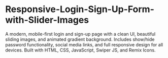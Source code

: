 # Responsive-Login-Sign-Up-Form-with-Slider-Images
A modern, mobile-first login and sign-up page with a clean UI, beautiful sliding images, and animated gradient background. Includes show/hide password functionality, social media links, and full responsive design for all devices. Built with HTML, CSS, JavaScript, Swiper JS, and Remix Icons.
